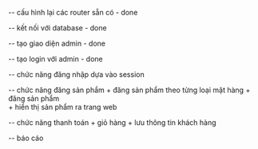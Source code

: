 --  cấu hình lại các router sẵn có          - done

--  kết nối với database                    - done

--  tạo giao diện admin                     - done

--  tạo login với admin                     - done

-- chức năng đăng nhập dựa vào session      

--  chức năng đăng sản phẩm
    +   đăng sản phẩm theo từng loại mặt hàng
        +   đăng sản phẩm           
    +   hiển thị sản phẩm ra trang web

--  chức năng thanh toán
    +   giỏ hàng
    +   lưu thông tin khách hàng

--  báo cáo

